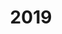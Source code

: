 ---
title: 2019
menu:
  sidebar:
    name: 2019
    identifier: 2019
    parent: publications
    weight: 300
---